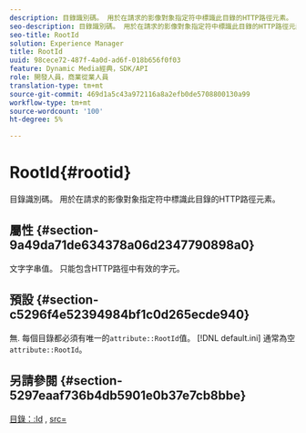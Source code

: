 ```yaml
---
description: 目錄識別碼。 用於在請求的影像對象指定符中標識此目錄的HTTP路徑元素。
seo-description: 目錄識別碼。 用於在請求的影像對象指定符中標識此目錄的HTTP路徑元素。
seo-title: RootId
solution: Experience Manager
title: RootId
uuid: 98cece72-487f-4a0d-ad6f-018b656f0f03
feature: Dynamic Media經典，SDK/API
role: 開發人員，商業從業人員
translation-type: tm+mt
source-git-commit: 469d1a5c43a972116a8a2efb0de5708800130a99
workflow-type: tm+mt
source-wordcount: '100'
ht-degree: 5%

---
```



# RootId{#rootid}

目錄識別碼。 用於在請求的影像對象指定符中標識此目錄的HTTP路徑元素。

## 屬性 {#section-9a49da71de634378a06d2347790898a0}

文字字串值。 只能包含HTTP路徑中有效的字元。

## 預設 {#section-c5296f4e52394984bf1c0d265ecde940}

無. 每個目錄都必須有唯一的`attribute::RootId`值。 [!DNL default.ini] 通常為空 `attribute::RootId`。

## 另請參閱 {#section-5297eaaf736b4db5901e0b37e7cb8bbe}

[目錄：:Id](/help/aem-is-ir-api/is-api/image-catalog/image-serving-api-ref/c-image-catalog-reference/c-image-svg-data-reference/c-image-data-reference/r-id-cat.md) , [src=](../../../../../is-api/http-ref/image-serving-api-ref/c-http-protocol-reference/c-command-reference/r-src.md#reference-f6506637778c4c69bf106a7924a91ab1)
